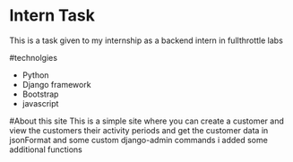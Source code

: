 # Intern Task

This is a task given to my internship as a backend intern in fullthrottle labs

#technolgies

* Python 
* Django framework
* Bootstrap
* javascript

#About this site
This is a simple site where you can create a customer and view the customers their activity periods and get the customer data in jsonFormat and some custom django-admin commands i added some additional functions 